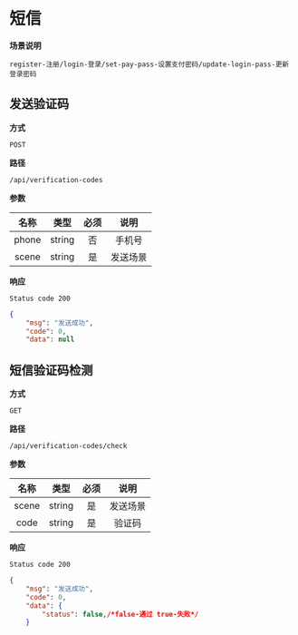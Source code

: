 # 短信

**场景说明**

`register-注册/login-登录/set-pay-pass-设置支付密码/update-login-pass-更新登录密码`

## 发送验证码

**方式**

`POST`

**路径**

`/api/verification-codes`

**参数**

| 名称  |  类型  | 必须 |   说明   |
| :---: | :----: | :--: | :------: |
| phone | string |  否  |  手机号  |
| scene | string |  是  | 发送场景 |

**响应**

`Status code 200`

```json
{
    "msg": "发送成功",
    "code": 0,
    "data": null
```

## 短信验证码检测

**方式**

`GET`

**路径**

`/api/verification-codes/check`

**参数**

| 名称  |  类型  | 必须 |   说明   |
| :---: | :----: | :--: | :------: |
| scene | string |  是  | 发送场景 |
| code  | string |  是  |  验证码  |

**响应**

`Status code 200`

```json
{
    "msg": "发送成功",
    "code": 0,
    "data": {
        "status": false,/*false-通过 true-失败*/
    }
```
